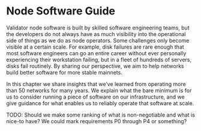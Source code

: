 # Node Software Guide

Validator node software is built by skilled software engineering teams,
but the developers do not always have as much visibility
into the operational side of things as we do as node operators.
Some challenges only become visible at a certain scale.
For example, disk failures are rare enough that most software engineers
can go an entire career without ever personally experiencing their workstation failing,
but in a fleet of hundreds of servers, disks fail routinely.
By sharing our perspective,
we aim to help networks build better software for more stable mainnets.

In this chapter we share insights that we’ve learned
from operating more than 50 networks for many years.
We explain what the bare minimum is for us to consider running a piece of software on our infrastructure,
and we give guidance for what enables us to reliably operate that software at scale.

TODO: Should we make some ranking of what is non-negotiable and what is nice-to have?
We could mark requirements P0 through P4 or something?
